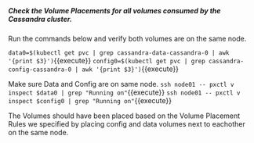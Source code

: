 </br>

##### Check the Volume Placements for all volumes consumed by the Cassandra cluster. 

Run the commands below and verify both volumes are on the same node.

`data0=$(kubectl get pvc | grep cassandra-data-cassandra-0 | awk '{print $3}')`{{execute}}
`config0=$(kubectl get pvc | grep cassandra-config-cassandra-0 | awk '{print $3}')`{{execute}}

Make sure Data and Config are on same node.
`ssh node01 -- pxctl v inspect $data0 | grep "Running on"`{{execute}}
`ssh node01 -- pxctl v inspect $config0 | grep "Running on"`{{execute}}


The Volumes should have been placed based on the Volume Placement Rules we specified by placing config and data volumes next to eachother on the same node.
